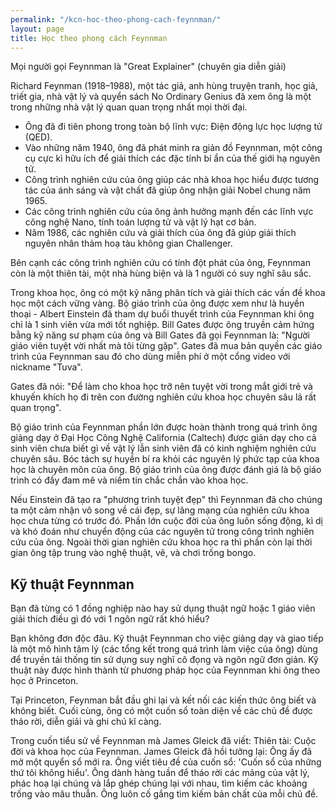 ```yaml
---
permalink: "/kcn-hoc-theo-phong-cach-feynnman/"
layout: page
title: Học theo phong cách Feynnman
---
```


Mọi người gọi Feynnman là "Great Explainer" (chuyên gia diễn giải)

Richard Feynman (1918–1988), một tác giả, anh hùng truyện tranh, học giả, triết gia, nhà vật lý và quyển sách No Ordinary Genius đã xem ông là một trong những nhà vật lý quan quan trọng nhất mọi thời đại.

* Ông đã đi tiên phong trong toàn bộ lĩnh vực: Điện động lực học lượng tử (QED).
* Vào những năm 1940, ông đã phát minh ra giản đồ Feynnman, một công cụ cực kì hữu ích để giải thích các đặc tính bí ẩn của thế giới hạ nguyên tử.
* Công trình nghiên cứu của ông giúp các nhà khoa học hiểu được tương tác của ánh sáng và vật chất đã giúp ông nhận giải Nobel chung năm 1965.
* Các công trình nghiên cứu của ông ảnh hưởng mạnh đến các lĩnh vực công nghệ Nano, tính toán lượng tử và vật lý hạt cơ bản.
* Năm 1986, các nghiên cứu và giải thích của ông đã giúp giải thích nguyên nhân thảm hoạ tàu không gian Challenger.

Bên cạnh các công trình nghiên cứu có tính đột phát của ông, Feynnman còn là một thiên tài, một nhà hùng biện và là 1 người có suy nghĩ sâu sắc.

Trong khoa học, ông có một kỹ năng phân tích và giải thích các vấn đề khoa học một cách vững vàng. Bộ giáo trình của ông được xem như là huyền thoại - Albert Einstein đã tham dự buổi thuyết trình của Feynnman khi ông chỉ là 1 sinh viên vừa mới tốt nghiệp. Bill Gates được ông truyền cảm hứng bằng kỹ năng sư phạm của ông và Bill Gates đã gọi Feynnman là: "Người giáo viên tuyệt vời nhất mà tôi từng gặp". Gates đã mua bản quyền các giáo trình của Feynnman sau đó cho dùng miễn phí ở một cổng video với nickname "Tuva".

Gates đã nói: "Để làm cho khoa học trỡ nên tuyệt vời trong mắt giới trẻ và khuyến khích họ đi trên con đường nghiên cứu khoa học chuyên sâu lả rất quan trọng".

Bộ giáo trình của Feynnman phần lớn được hoàn thành trong quá trình ông giảng dạy ở Đại Học Công Nghệ California (Caltech) được giản dạy cho cả sinh viên chưa biết gì về vật lý lẫn sinh viên đã có kinh nghiệm nghiên cứu chuyên sâu. Bóc tách sự huyền bí ra khỏi các nguyên lý phức tạp của khoa học là chuyên môn của ông. Bộ giáo trình của ông được đánh giá là bộ giáo trình có đầy đam mê và niềm tin chắc chắn vào khoa học.

Nếu Einstein đã tạo ra "phương trình tuyệt đẹp" thì Feynnman đã cho chúng ta một cảm nhận vô song về cái đẹp, sự lãng mạng của nghiên cứu khoa học chưa từng có trước đó. Phần lớn cuộc đời của ông luôn sống động, kì dị và khó đoán như chuyển động của các nguyên tử trong công trình nghiên cứu của ông. Ngoài thời gian nghiên cứu khoa học ra thì phần còn lại thời gian ông tập trung vào nghệ thuật, vẽ, và chơi trống bongo.

## Kỹ thuật Feynnman

Bạn đã từng có 1 đồng nghiệp nào hay sử dụng thuật ngữ hoặc 1 giáo viên giải thích điều gì đó với 1 ngôn ngữ rất khó hiểu?

Bạn không đơn độc đâu. Kỹ thuật Feynnman cho việc giảng dạy và giao tiếp là một mô hình tâm lý (các tổng kết trong quá trình làm việc của ông) dùng để truyền tải thống tin sử dụng suy nghĩ cô đọng và ngôn ngữ đơn giản. Kỹ thuật này được hình thành từ phương pháp học của Feynnman khi ông theo học ở Princeton.

Tại Princeton, Feynman bắt đầu ghi lại và kết nối các kiến thức ông biết và không biết. Cuối cùng, ông có một cuốn sổ toàn diện về các chủ đề được tháo rời, diễn giải và ghi chú kĩ càng.

Trong cuốn tiểu sử về Feynnman mà James Gleick đã viết: Thiên tài: Cuộc đời và khoa học của Feynnman. James Gleick đã hồi tưởng lại: Ông ấy đã mở một quyển sổ mới ra. Ông viết tiêu đề của cuốn sổ: 'Cuốn sổ của những thứ tôi không hiểu'. Ông dành hàng tuần để tháo rời các mảng của vật lý, phác hoạ lại chúng và lắp ghép chúng lại với nhau, tìm kiếm các khoảng trống vào mâu thuẫn. Ông luôn cố gắng tìm kiếm bản chất của mỗi chủ đề.